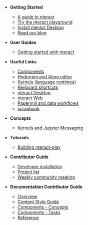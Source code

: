 - **Getting Started**

  - [A guide to nteract](getting-started/nteract-guide.md)
  - [Try the nteract playground](https://play.nteract.io)
  - [Install nteract Desktop](https://nteract.io/desktop)
  - [Read our blog](https://blog.nteract.io)

- **User Guides**

  - [Getting started with nteract](user-guides/getting-started-with-nteract.md)

- **Useful Links**

  - [Components](https://components.nteract.io)
  - [Hydrogen and Atom editor](https://nteract.io/atom)
  - [Kernels (language runtimes)](https://nteract.io/kernels)
  - [Keyboard shortcuts](desktop/shortcut-keys.md)
  - [nteract Desktop](https://nteract.io/desktop)
  - [nteract Web](user-guides/nteract-web.md)
  - [Papermill and data workflows](https://papermill.readthedocs.io)
  - [scrapbook](https://nteract-scrapbook.readthedocs.io)

* **Concepts**

  - [Kernels and Jupyter Messaging](concepts/kernels.md)

* **Tutorials**

  - [Building nteract-play](tutorials/building-nteract-play.md)

* **Contributor Guide**

  - [Developer installation](getting-started/install.md)
  - [Project list](contributor/project-list.md)
  - [Weekly community meeting](contributor/community-meeting.md)

* **Documentation Contributor Guide**

  - [Overview](doc-contributor/overview.md)
  - [Content Style Guide](https://content-guide.nteract.io)
  - [Components - Concepts](doc-contributor/components-concepts.md)
  - [Components - Tasks](doc-contributor/components-tasks.md)
  - [Reference](doc-contributor/reference.md)
